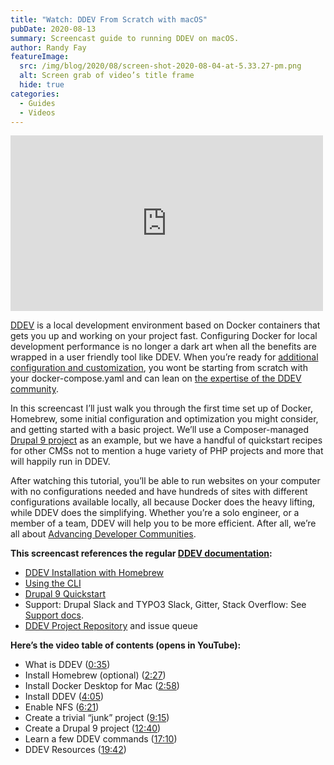 ```yaml
---
title: "Watch: DDEV From Scratch with macOS"
pubDate: 2020-08-13
summary: Screencast guide to running DDEV on macOS.
author: Randy Fay
featureImage:
  src: /img/blog/2020/08/screen-shot-2020-08-04-at-5.33.27-pm.png
  alt: Screen grab of video’s title frame
  hide: true
categories:
  - Guides
  - Videos
---
```


<div class="video-container">
<iframe loading="lazy" title="DDEV from Scratch on macOS" width="500" height="281" src="https://www.youtube.com/embed/-firvjLr2hE?feature=oembed" frameborder="0" allow="accelerometer; autoplay; encrypted-media; gyroscope; picture-in-picture" allowfullscreen=""></iframe>
</div>

[DDEV](https://ddev.com/ddev-local/) is a local development environment based on Docker containers that gets you up and working on your project fast. Configuring Docker for local development performance is no longer a dark art when all the benefits are wrapped in a user friendly tool like DDEV. When you’re ready for [additional configuration and customization](https://ddev.readthedocs.io/en/stable/users/extend/customization-extendibility/#extending-and-customizing-environments), you wont be starting from scratch with your docker-compose.yaml and can lean on [the expertise of the DDEV community](https://ddev.readthedocs.io/en/stable/#support-and-user-contributed-documentation).

In this screencast I’ll just walk you through the first time set up of Docker, Homebrew, some initial configuration and optimization you might consider, and getting started with a basic project. We’ll use a Composer-managed [Drupal 9 project](https://ddev.readthedocs.io/en/stable/users/cli-usage/#drupal-9-quickstart) as an example, but we have a handful of quickstart recipes for other CMSs not to mention a huge variety of PHP projects and more that will happily run in DDEV.

After watching this tutorial, you’ll be able to run websites on your computer with no configurations needed and have hundreds of sites with different configurations available locally, all because Docker does the heavy lifting, while DDEV does the simplifying. Whether you’re a solo engineer, or a member of a team, DDEV will help you to be more efficient. After all, we’re all about [Advancing Developer Communities](https://ddev.com/about/).

**This screencast references the regular [DDEV documentation](https://ddev.readthedocs.io/):**

- [DDEV Installation with Homebrew](https://ddev.readthedocs.io/en/stable/#homebrewlinuxbrew-macoslinux)
- [Using the CLI](https://ddev.readthedocs.io/en/stable/users/cli-usage/)
- [Drupal 9 Quickstart](https://ddev.readthedocs.io/en/stable/users/cli-usage/#drupal-9-quickstart)
- Support: Drupal Slack and TYPO3 Slack, Gitter, Stack Overflow: See [Support docs](https://ddev.readthedocs.io/en/stable/#support-and-user-contributed-documentation).
- [DDEV Project Repository](https://github.com/ddev/ddev) and issue queue

**Here’s the video table of contents (opens in YouTube):**

- What is DDEV ([0:35](https://youtu.be/-firvjLr2hE?t=31))
- Install Homebrew (optional) ([2:27](https://youtu.be/-firvjLr2hE?t=147))
- Install Docker Desktop for Mac ([2:58](https://youtu.be/-firvjLr2hE?t=178))
- Install DDEV ([4:05](https://youtu.be/-firvjLr2hE?t=244))
- Enable NFS ([6:21](https://youtu.be/-firvjLr2hE?t=381))
- Create a trivial “junk” project ([9:15](https://youtu.be/-firvjLr2hE?t=555))
- Create a Drupal 9 project ([12:40](https://youtu.be/-firvjLr2hE?t=760))
- Learn a few DDEV commands ([17:10](https://youtu.be/-firvjLr2hE?t=1030))
- DDEV Resources ([19:42](https://youtu.be/-firvjLr2hE?t=1182))
